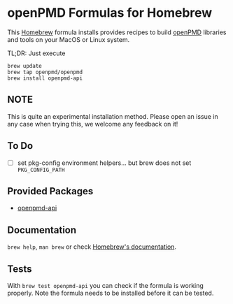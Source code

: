 # openPMD Formulas for Homebrew

This [Homebrew](http://brew.sh) formula installs provides recipes to build [openPMD](https://www.openpmd.org) libraries and tools on your MacOS or Linux system.

TL;DR: Just execute
```
brew update
brew tap openpmd/openpmd
brew install openpmd-api
```


## NOTE

This is quite an experimental installation method.
Please open an issue in any case when trying this, we welcome any feedback on it!


## To Do

- [ ] set pkg-config environment helpers... but brew does not set `PKG_CONFIG_PATH`


## Provided Packages

- [openpmd-api](https://github.com/openPMD/openPMD-api)


## Documentation

`brew help`, `man brew` or check [Homebrew's documentation](https://docs.brew.sh).


## Tests

With `brew test openpmd-api` you can check if the formula is working properly. Note the formula needs to be installed before it can be tested.
